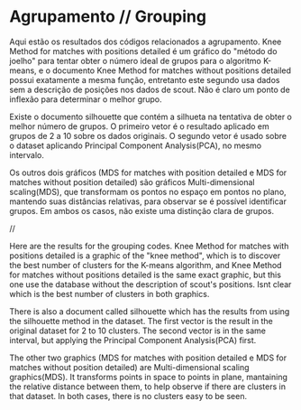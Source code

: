 # Agrupamento // Grouping

Aqui estão os resultados dos códigos relacionados a agrupamento. Knee Method for matches with positions detailed é um gráfico do "método do joelho" para tentar obter o número ideal de grupos para o algoritmo K-means, e o documento Knee Method for matches without positions detailed possui exatamente a mesma função, entretanto este segundo usa dados sem a descrição de posições nos dados de scout. Não é claro um ponto de inflexão para determinar o melhor grupo.

Existe o documento silhouette que contém a silhueta na tentativa de obter o melhor número de grupos. O primeiro vetor é o resultado aplicado em grupos de 2 a 10 sobre os dados originais. O segundo vetor é usado sobre o dataset aplicando Principal Component Analysis(PCA), no mesmo intervalo. 

Os outros dois gráficos (MDS for matches with position detailed e MDS for matches without position detailed) são gráficos Multi-dimensional scaling(MDS), que transformam os pontos no espaço em pontos no plano, mantendo suas distâncias relativas, para observar se é possível identificar grupos. Em ambos os casos, não existe uma distinção clara de grupos.

//

Here are the results for the grouping codes.  Knee Method for matches with positions detailed is a graphic of the "knee method", which is to discover the best number of clusters for the K-means algorithm, and Knee Method for matches without positions detailed is the same exact graphic, but this one use the database without the description of scout's positions. Isnt clear which is the best number of clusters in both graphics.

There is also a document called silhouette which has the results from using the silhouette method in the dataset. The first vector is the result in the original dataset for 2 to 10 clusters. The second vector is in the same interval, but applying the Principal Component Analysis(PCA) first. 

The other two graphics (MDS for matches with position detailed e MDS for matches without position detailed) are Multi-dimensional scaling graphics(MDS). It transforms points in space to points in plane, mantaining the relative distance between them, to help observe if there are clusters in that dataset. In both cases, there is no clusters easy to be seen.

